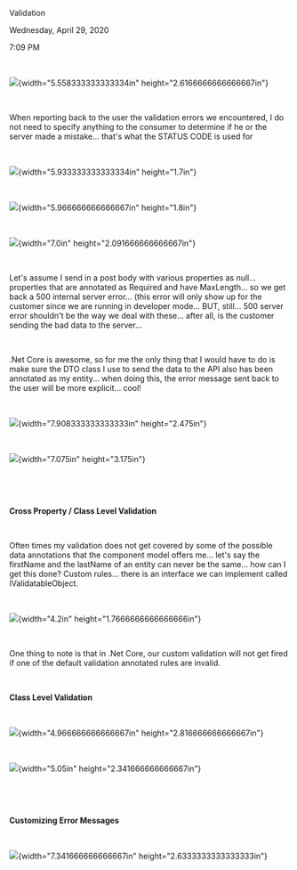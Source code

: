Validation

Wednesday, April 29, 2020

7:09 PM

 

![](005_Validation_000.png){width="5.558333333333334in" height="2.6166666666666667in"}

 

When reporting back to the user the validation errors we encountered, I do not need to specify anything to the consumer to determine if he or the server made a mistake... that\'s what the STATUS CODE is used for

 

![](005_Validation_001.png){width="5.933333333333334in" height="1.7in"}

 

![](005_Validation_002.png){width="5.966666666666667in" height="1.8in"}

 

![](005_Validation_003.png){width="7.0in" height="2.091666666666667in"}

 

Let\'s assume I send in a post body with various properties as null... properties that are annotated as Required and have MaxLength... so we get back a 500 internal server error... (this error will only show up for the customer since we are running in developer mode... BUT, still... 500 server error shouldn\'t be the way we deal with these... after all, is the customer sending the bad data to the server...

 

.Net Core is awesome, so for me the only thing that I would have to do is make sure the DTO class I use to send the data to the API also has been annotated as my entity... when doing this, the error message sent back to the user will be more explicit... cool!

 

![](005_Validation_004.png){width="7.908333333333333in" height="2.475in"}

 

![](005_Validation_005.png){width="7.075in" height="3.175in"}

 

 

**Cross Property / Class Level Validation**

 

Often times my validation does not get covered by some of the possible data annotations that the component model offers me... let\'s say the firstName and the lastName of an entity can never be the same... how can I get this done? Custom rules... there is an interface we can implement called IValidatableObject.

 

![](005_Validation_006.png){width="4.2in" height="1.7666666666666666in"}

 

One thing to note is that in .Net Core, our custom validation will not get fired if one of the default validation annotated rules are invalid.

 

**Class Level Validation**

 

![](005_Validation_007.png){width="4.966666666666667in" height="2.816666666666667in"}

 

![](005_Validation_008.png){width="5.05in" height="2.341666666666667in"}

 

 

**Customizing Error Messages**

 

![](005_Validation_009.png){width="7.341666666666667in" height="2.6333333333333333in"}

 
